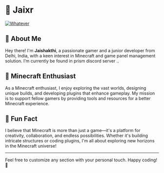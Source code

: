 # 🌌 Jaixr

[![Whatever](https://skillicons.dev/icons?i=discord,cloudflare,github)]()

## 🚀 About Me

Hey there! I'm **Jaishakthi**, a passionate gamer and a junior developer from Delhi, India, with a keen interest in Minecraft and game panel management solution. I’m currently be found in prism discord server ..

## 🏰 Minecraft Enthusiast

As a Minecraft enthusiast, I enjoy exploring the vast worlds, designing unique builds, and developing plugins that enhance gameplay. My mission is to support fellow gamers by providing tools and resources for a better Minecraft experience.

## 🌟 Fun Fact

I believe that Minecraft is more than just a game—it's a platform for creativity, collaboration, and endless possibilities. Whether it's building intricate structures or coding plugins, I'm all about exploring new horizons in the Minecraft universe!

---

Feel free to customize any section with your personal touch. Happy coding! 🚀
